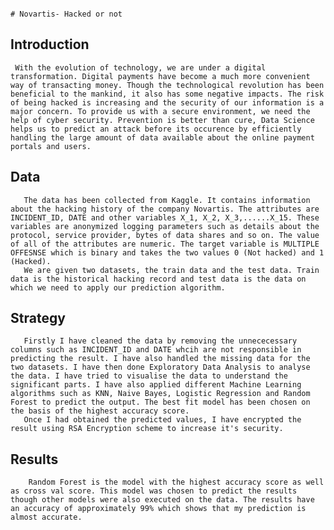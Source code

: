                                                                           # Novartis- Hacked or not
 
 
## Introduction

     With the evolution of technology, we are under a digital transformation. Digital payments have become a much more convenient way of transacting money. Though the technological revolution has been beneficial to the mankind, it also has some negative impacts. The risk of being hacked is increasing and the security of our information is a major concern. To provide us with a secure environment, we need the help of cyber security. Prevention is better than cure, Data Science helps us to predict an attack before its occurence by efficiently handling the large amount of data available about the online payment portals and users.
     
 ## Data
       The data has been collected from Kaggle. It contains information about the hacking history of the company Novartis. The attributes are INCIDENT_ID, DATE and other variables X_1, X_2, X_3,......X_15. These variables are anonymized logging parameters such as details about the protocol, service provider, bytes of data shares and so on. The value of all of the attributes are numeric. The target variable is MULTIPLE OFFESNSE which is binary and takes the two values 0 (Not hacked) and 1 (Hacked).
       We are given two datasets, the train data and the test data. Train data is the historical hacking record and test data is the data on which we need to apply our prediction algorithm.
 
 ## Strategy
 
       Firstly I have cleaned the data by removing the unnececessary columns such as INCIDENT_ID and DATE whcih are not responsible in predicting the result. I have also handled the missing data for the two datasets. I have then done Exploratory Data Analysis to analyse the data. I have tried to visualise the data to understand the significant parts. I have also applied different Machine Learning algorithms such as KNN, Naive Bayes, Logistic Regression and Random Forest to predict the output. The best fit model has been chosen on the basis of the highest accuracy score.
       Once I had obtained the predicted values, I have encrypted the result using RSA Encryption scheme to increase it's security.
        
## Results
 
        Random Forest is the model with the highest accuracy score as well as cross val score. This model was chosen to predict the results though other models were also executed on the data. The results have an accuracy of approximately 99% which shows that my prediction is almost accurate. 
        
